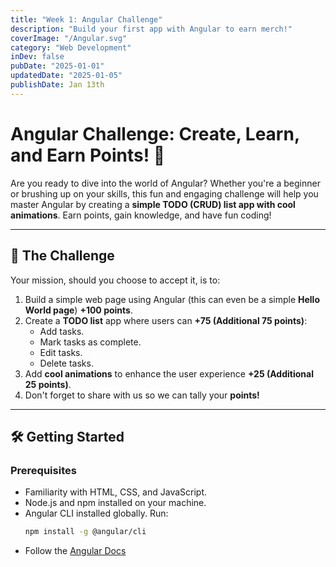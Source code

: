 ```yaml
---
title: "Week 1: Angular Challenge"
description: "Build your first app with Angular to earn merch!"
coverImage: "/Angular.svg"
category: "Web Development"
inDev: false
pubDate: "2025-01-01"
updatedDate: "2025-01-05"
publishDate: Jan 13th
---
```


# Angular Challenge: Create, Learn, and Earn Points! 🚀

Are you ready to dive into the world of Angular? Whether you're a beginner or brushing up on your skills, this fun and engaging challenge will help you master Angular by creating a **simple TODO (CRUD) list app with cool animations**. Earn points, gain knowledge, and have fun coding!

---

## 🎯 The Challenge

Your mission, should you choose to accept it, is to:

1. Build a simple web page using Angular (this can even be a simple **Hello World page**) **+100 points**.
2. Create a **TODO list** app where users can **+75 (Additional 75 points)**:
   - Add tasks.
   - Mark tasks as complete.
   - Edit tasks.
   - Delete tasks.
3. Add **cool animations** to enhance the user experience **+25 (Additional 25 points)**.
4. Don't forget to share with us so we can tally your **points!**

---

## 🛠️ Getting Started

### Prerequisites

- Familiarity with HTML, CSS, and JavaScript.
- Node.js and npm installed on your machine.
- Angular CLI installed globally. Run:
  ```bash
  npm install -g @angular/cli
  ```
- Follow the [Angular Docs](https://angular.dev/)
